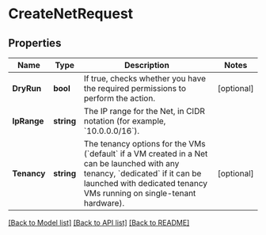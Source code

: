# CreateNetRequest

## Properties

Name | Type | Description | Notes
------------ | ------------- | ------------- | -------------
**DryRun** | **bool** | If true, checks whether you have the required permissions to perform the action. | [optional] 
**IpRange** | **string** | The IP range for the Net, in CIDR notation (for example, &#x60;10.0.0.0/16&#x60;). | 
**Tenancy** | **string** | The tenancy options for the VMs (&#x60;default&#x60; if a VM created in a Net can be launched with any tenancy, &#x60;dedicated&#x60; if it can be launched with dedicated tenancy VMs running on single-tenant hardware). | [optional] 

[[Back to Model list]](../README.md#documentation-for-models) [[Back to API list]](../README.md#documentation-for-api-endpoints) [[Back to README]](../README.md)


